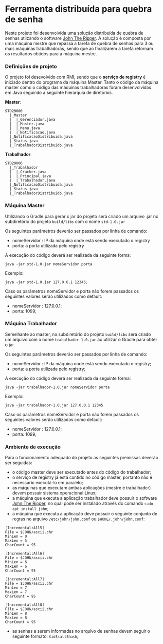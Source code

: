 # Ferramenta distribuída para quebra de senha

Neste projeto foi desenvolvida uma solução distribuída de quebra de senhas utilzando o software [John The Ripper](https://www.openwall.com/john).
A solução é composta por uma máquina mestre que repassa a tarefa de quebra de senhas para 3 ou mais máquinas trabalhadoras, sendo que ao finalizarem a tarefa retornam os resultados obtidos para a máquina mestre.

### Definições de projeto

O projeto foi desevolvido com RMI, sendo que o **serviço de registry** é iniciado dentro do programa da máquina Master. 
Tanto o código da máquina master como o código das máquinas trabalhadoras foram desenvolvidas em Java seguindo a seguinte hierarquia de diretórios.

**Master**:
```
STD29006
  |_Master
  |  |_Gerenciador.java
  |  |_Master.java
  |  |_Menu.java
  |  |_Notificacao.java
  |_NotificacaoDistribuida.java
  |_Status.java
  |_TrabalhadorDistribuido.java

```
**Trabalhador**:
```
STD29006
  |_Trabalhador
  |  |_Cracker.java
  |  |_Principal.java
  |  |_Trabalhador.java
  |_NotificacaoDistribuida.java
  |_Status.java
  |_TrabalhadorDistribuido.java
```
### Máquina Master

Utilizando o Gradle para gerar o jar do projeto será criado um arquivo .jar no subdiretório do projeto `build/libs` com o nome
`std-1.0.jar`

Os seguintes parâmetros deverão ser passados por linha de comando:
* nomeServidor : IP da máquina onde está sendo executado o registry
* porta: a porta utilizada pelo registry

A execução do código deverá ser realizada da seguinte forma:
```
java -jar std-1.0.jar nomeServidor porta
```
Exemplo:
```
java -jar std-1.0.jar 127.0.0.1 12345;
```

Caso os parâmetros nomeServidor e porta não forem passados os seguintes valores serão utilizados como default:

* nomeServidor : 127.0.0.1;
* porta: 1099;

### Máquina Trabalhador

Semelhante ao master, no subdiretório do projeto `build/libs` será criado um arquivo com o nome `trabalhador-1.0.jar` ao utilizar o Gradle para obter o jar.

Os seguintes parâmetros deverão ser passados por linha de comando:
* nomeServidor : IP da máquina onde está sendo executado o registry;
* porta: a porta utilizada pelo registry;

A execução do código deverá ser realizada da seguinte forma:
```
java -jar trabalhador-1.0.jar nomeServidor porta
```
Exemplo:
```
java -jar trabalhador-1.0.jar 127.0.0.1 12345
```
Caso os parâmetros nomeServidor e porta não forem passados os seguintes valores serão utilizados como default:

* nomeServidor : 127.0.0.1;
* porta: 1099;

### Ambiente de execução

Para o funcionamento adequado do projeto as seguintes premissas deverão ser seguidas:

* o código master deve ser executado antes do código do trabalhador;
* o serviço de registry já está contido no código master, portanto não é necessario executá-lo em paralelo;
* as máquinas que executam ambas aplicações (mestre e trabalhador) devem possuir sistema operacional Linux;
* a máquina que executa a aplicação trabalhador deve possuir o software [John The Ripper](https://www.openwall.com/john), no qual pode ser instalado através do comando `sudo apt install john`;
* a máquina que executa a aplicação deve possuir o seguinte conjunto de regras no arquivo `/etc/john/john.conf` ou `$HOME/.john/john.conf`:
```
[Incremental:All5]
File = $JOHN/ascii.chr
MinLen = 0
MaxLen = 5
CharCount = 95

[Incremental:All6]
File = $JOHN/ascii.chr
MinLen = 6
MaxLen = 6
CharCount = 95
 
[Incremental:All7]
File = $JOHN/ascii.chr
MinLen = 7
MaxLen = 7
CharCount = 95
 
[Incremental:All8]
File = $JOHN/ascii.chr
MinLen = 8
MaxLen = 8
CharCount = 95
```
* as senhas a serem informadas no arquivo de senhas devem seguir o seguinte formato: `$id$salt$hash`;
